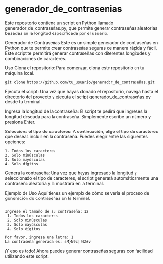 # generador_de_contrasenias
Este repositorio contiene un script en Python llamado generador_de_contraseñas.py, que permite generar contraseñas aleatorias basadas en la longitud especificada por el usuario.


Generador de Contraseñas
Este es un simple generador de contraseñas en Python que te permite crear contraseñas seguras de manera rápida y fácil. Este script te permitirá generar contraseñas con diferentes longitudes y combinaciones de caracteres.

Uso
Clona el repositorio: Para comenzar, clona este repositorio en tu máquina local.
```
git clone https://github.com/tu_usuario/generador_de_contraseñas.git
```

Ejecuta el script: Una vez que hayas clonado el repositorio, navega hasta el directorio del proyecto y ejecuta el script generador_de_contraseñas.py desde tu terminal.

Ingresa la longitud de la contraseña: El script te pedirá que ingreses la longitud deseada para la contraseña. Simplemente escribe un número y presiona Enter.

Selecciona el tipo de caracteres: A continuación, elige el tipo de caracteres que deseas incluir en la contraseña. Puedes elegir entre las siguientes opciones:
```
1. Todos los caracteres
2. Solo minúsculas
3. Solo mayúsculas
4. Solo dígitos
```

Genera la contraseña: Una vez que hayas ingresado la longitud y seleccionado el tipo de caracteres, el script generará automáticamente una contraseña aleatoria y la mostrará en la terminal.

Ejemplo de Uso
Aquí tienes un ejemplo de cómo se vería el proceso de generación de contraseñas en la terminal:
```

Ingrese el tamaño de su contraseña: 12
 1. Todos los caracteres
 2. Solo minúsculas
 3. Solo mayúsculas
 4. Solo dígitos

Por favor, ingresa una letra: 1
La contraseña generada es: sM}N9c|!4Z#v
```

¡Y eso es todo! Ahora puedes generar contraseñas seguras con facilidad utilizando este script.
